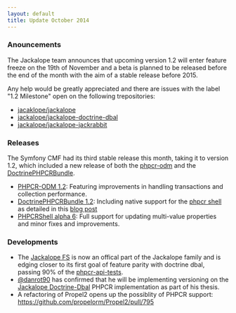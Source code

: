 ```yaml
---
layout: default
title: Update October 2014
---
```


### Anouncements

The Jackalope team announces that upcoming version 1.2 will enter feature
freeze on the 19th of November and a beta is planned to be released before the
end of the month with the aim of a stable release before 2015. 

Any help would be greatly appreciated and there are issues with the label "1.2 Milestone"
open on the following trepositories:

- [jacaklope/jackalope](https://github.com/jackalope/jackalope/issues?q=is%3Aopen+is%3Aissue+milestone%3A1.2)
- [jackalope/jackalope-doctrine-dbal](https://github.com/jackalope/jackalope-doctrine-dbal/issues?q=is%3Aopen+is%3Aissue+milestone%3A1.2)
- [jackalope/jackalope-jackrabbit](https://github.com/jackalope/jackalope-jackrabbit/issues?q=is%3Aopen+is%3Aissue+milestone%3A1.2)

### Releases

The Symfony CMF had its third stable release this month, taking it to version 1.2, which included a new release of both
the [phpcr-odm](http://doctrine-phpcr-odm.readthedocs.org/en/latest) and the [DoctrinePHPCRBundle](https://github.com/doctrine/DoctrinePHPCRBundle).

- [PHPCR-ODM 1.2](http://www.doctrine-project.org/projects/phpcr-odm.html):
  Featuring improvements in handling transactions and collection performance.
- [DoctrinePHPCRBundle 1.2](https://github.com/doctrine/DoctrinePHPCRBundle):
  Including native support for the [phpcr
  shell](https://github.com/phpcr/phpcr-shell) as detailed in this [blog
  post](http://www.dantleech.com/post/2014/10/30/phpcr-shell-and-doctrinephpcrbundle-integration)
- [PHPCRShell alpha
  6](https://github.com/phpcr/phpcr-shell/releases/tag/1.0.0-alpha6): Full
  support for updating multi-value properties and minor fixes and improvements.

### Developments

- The [Jackalope FS](https://github.com/jackalope/jackalope-fs) is now an
  offical part of the Jackalope family and is edging closer to its first goal
  of feature parity with doctrine dbal, passing 90% of the
  [phpcr-api-tests](https://github.com/phpcr/phpcr-api-tests).
- [@danrot90](https://github.com/danrot) has confirmed that he will be implementing
  versioning on the [Jackalope Doctrine-Dbal](https://github.com/jackalope/jackalope-doctrine-dbal)
  PHPCR implementation as part of his thesis.
- A refactoring of Propel2 opens up the possiblity of PHPCR support: https://github.com/propelorm/Propel2/pull/795
